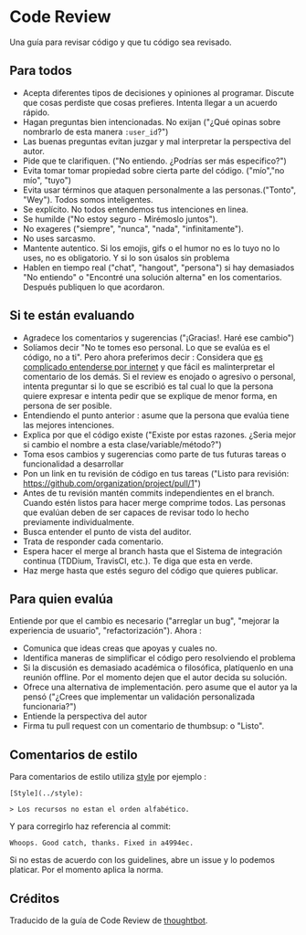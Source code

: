 Code Review
===========

Una guía para revisar código y que tu código sea revisado.

Para todos
----------

* Acepta diferentes tipos de decisiones y opiniones al programar. Discute que cosas
  perdiste que cosas prefieres. Intenta llegar a un acuerdo rápido.
* Hagan preguntas bien intencionadas. No exijan ("¿Qué opinas sobre nombrarlo
  de esta manera `:user_id`?")
* Las buenas preguntas evitan juzgar y mal interpretar la perspectiva del autor.
* Pide que te clarifiquen. ("No entiendo. ¿Podrías ser más especifico?")
* Evita tomar tomar propiedad sobre cierta parte del código. ("mío","no mío", "tuyo")
* Evita usar términos que ataquen personalmente a las personas.("Tonto", "Wey").
  Todos somos inteligentes.
* Se explícito. No todos entendemos tus intenciones en linea.
* Se humilde ("No estoy seguro - Mirémoslo juntos").
* No exageres ("siempre", "nunca", "nada", "infinitamente").
* No uses sarcasmo.
* Mantente autentico. Si los emojis, gifs o el humor no es lo tuyo no lo uses,
  no es obligatorio. Y si lo son úsalos sin problema
* Hablen en tiempo real ("chat", "hangout", "persona") si hay demasiados
  "No entiendo" o "Encontré una solución alterna" en los comentarios. Después
  publiquen lo que acordaron.

Si te están evaluando
---------------------

* Agradece los comentarios y sugerencias ("¡Gracias!. Haré ese cambio")
* Solíamos decir "No te tomes eso personal. Lo que se evalúa es el código, no a ti". Pero ahora preferimos decir : Considera que [es complicado entenderse por internet] y que fácil es malinterpretar el comentario de los demás. Si el review es enojado o agresivo o personal, intenta preguntar si lo que se escribió es tal cual lo que la persona quiere expresar e intenta pedir que se explique de menor forma, en persona de ser posible.
* Entendiendo el punto anterior : asume que la persona que evalúa tiene las mejores intenciones.
* Explica por que el código existe ("Existe por estas razones. ¿Seria mejor
	si cambio el nombre a esta clase/variable/método?")
* Toma esos cambios y sugerencias como parte de tus futuras tareas o funcionalidad a desarrollar
* Pon un link en tu revisión de código en tus tareas ("Listo para revisión: https://github.com/organization/project/pull/1")
* Antes de tu revisión mantén commits independientes en el branch. Cuando estén listos
	para hacer merge comprime todos. Las personas que evalúan deben de ser capaces de revisar
	todo lo hecho previamente individualmente.
* Busca entender el punto de vista del auditor.
* Trata de responder cada comentario.
* Espera hacer el merge al branch hasta que el Sistema de integración continua (TDDium, TravisCI, etc.).
	Te diga que esta en verde.
* Haz merge hasta que estés seguro del código que quieres publicar.

[es complicado entenderse por internet]: https://www.fastcodesign.com/3036748/why-its-so-hard-to-detect-emotion-in-emails-and-texts

Para quien evalúa
-----------------

Entiende por que el cambio es necesario ("arreglar un bug",
"mejorar la experiencia de usuario", "refactorización"). Ahora :

* Comunica que ideas creas que apoyas y cuales no.
* Identifica maneras de simplificar el código pero resolviendo el problema
* Si la discusión es demasiado académica o filosófica, platíquenlo
	en una reunión offline. Por el momento dejen que el autor decida su solución.
* Ofrece una alternativa de implementación. pero asume que el autor ya la
	pensó ("¿Crees que implementar un validación personalizada funcionaria?")
* Entiende la perspectiva del autor
* Firma tu pull request con un comentario de thumbsup: o "Listo".

Comentarios de estilo
---------------------

Para comentarios de estilo utiliza [style](../style)
por ejemplo :

    [Style](../style):

    > Los recursos no estan el orden alfabético.

Y para corregirlo haz referencia al commit:

    Whoops. Good catch, thanks. Fixed in a4994ec.

Si no estas de acuerdo con los guidelines, abre un issue y lo podemos platicar.
Por el momento aplica la norma.


Créditos
--------

Traducido de la guía de Code Review de [thoughtbot].

[thoughtbot]: https://github.com/thoughtbot/guides/tree/master/code-review
